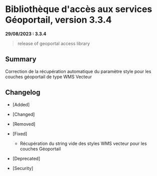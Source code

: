 # Bibliothèque d'accès aux services Géoportail, version 3.3.4

**29/08/2023 : 3.3.4**

> release of geoportal access library

## Summary

Correction de la récupération automatique du paramètre style pour les couches géoportail de type WMS Vecteur

## Changelog

* [Added]

* [Changed]

* [Removed]

* [Fixed]

    - Récupération du string vide des styles WMS vecteur pour les couches Géoportail

* [Deprecated]

* [Security]

